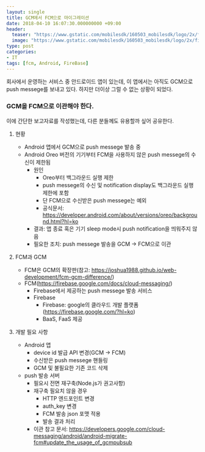 ```yaml
---
layout: single
title: GCM에서 FCM으로 마이그레이션
date: 2018-04-10 16:07:30.000000000 +09:00
header:
  teaser: "https://www.gstatic.com/mobilesdk/160503_mobilesdk/logo/2x/firebase_96dp.png"
  image: "https://www.gstatic.com/mobilesdk/160503_mobilesdk/logo/2x/firebase_96dp.png"
type: post
categories:
- IT
tags: [fcm, Android, FireBase]
---
```


회사에서 운영하는 서비스 중 안드로이드 앱이 있는데, 이 앱에서는 아직도 GCM으로 push messege를 보내고 있다. 
하지만 더이상 그럴 수 없는 상황이 되었다. 

### **GCM을 FCM으로 이관해야 한다.** 

이에 간단한 보고자료를 작성했는데, 다른 분들께도 유용할까 싶어 공유한다.

1. 현황
    - Android 앱에서 GCM으로 push messege 발송 중
    - Android Oreo 버전의 기기부터 FCM을 사용하지 않은 push messege의 수신이 제한됨
        - 원인
            - Oreo부터 백그라운드 실행 제한
            - push messege의 수신 및 notification display도 백그라운드 실행 제한에 포함
            - 단 FCM으로 수신받은 push messege는 예외
            - 공식문서: https://developer.android.com/about/versions/oreo/background.html?hl=ko
        - 결과: 앱 종료 혹은 기기 sleep mode시 push notification을 띄워주지 않음
        - 필요한 조치: push messege 발송을 GCM -> FCM으로 이관

2. FCM과 GCM
    - FCM은 GCM의 확장판(참고: https://joshua1988.github.io/web-development/fcm-gcm-difference/)
    - FCM(https://firebase.google.com/docs/cloud-messaging/)
        - Firebase에서 제공하는 push messege 발송 서비스
        - Firebase
            - Firebase: google의 클라우드 개발 플랫폼(https://firebase.google.com/?hl=ko)
            - BaaS, FaaS 제공

3. 개발 필요 사항
    - Android 앱
        - device id 발급 API 변경(GCM -> FCM)
        - 수신받은 push messege 핸들링
        - GCM 및 불필요한 기존 코드 삭제
    - push 발송 서버
        - 필요시 전면 재구축(Node.js가 권고사항)
        - 재구축 필요치 않을 경우
            - HTTP 엔드포인트 변경
            - auth_key 변경
            - FCM 발송 json 포맷 적용
            - 발송 결과 처리
        - 이관 참고 문서: https://developers.google.com/cloud-messaging/android/android-migrate-fcm#update_the_usage_of_gcmpubsub